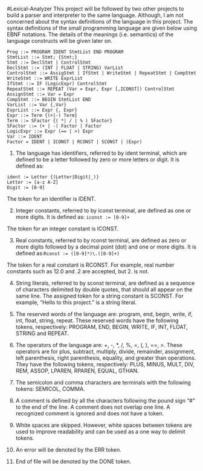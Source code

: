 #Lexical-Analyzer
This project will be followed by two other projects to build a parser and interpreter to the same language. Although, I am not concerned about the syntax definitions of the language in this project. The syntax definitions of the small programming language are given below using EBNF notations. The details of the meanings (i.e. semantics) of the language constructs will be given later on.

```
Prog ::= PROGRAM IDENT StmtList END PROGRAM
StmtList ::= Stmt; {Stmt;}
Stmt ::= DeclStmt | ControlStmt
DeclStmt ::= (INT | FLOAT | STRING) VarList
ControlStmt ::= AssigStmt | IfStmt | WriteStmt | RepeatStmt | CompStmt WriteStmt ::= WRITE ExprList
IfStmt ::= IF (LogicExpr) ControlStmt
RepeatStmt ::= REPEAT (Var = Expr, Expr [,ICONST]) ControlStmt AssignStmt ::= Var = Expr
CompStmt ::= BEGIN StmtList END
VarList ::= Var {,Var}
ExprList ::= Expr {, Expr}
Expr ::= Term {(+|-) Term}
Term ::= SFactor {( *| / | % ) SFactor}
SFactor ::= (+ | -) Factor | Factor
LogicExpr ::= Expr (== | >) Expr
Var ::= IDENT
Factor = IDENT | ICONST | RCONST | SCONST | (Expr)
```

1. The language has identifiers, referred to by ident terminal, which are defined to be a letter followed by zero or more letters or digit. It is defined as:
```
ident := Letter {(Letter|Digit|_)}
Letter := [a-z A-Z]
Digit := [0-9]
```
The token for an identifier is IDENT.

2. Integer constants, referred to by iconst terminal, are defined as one or more digits. It is defined as: `iconst := [0-9]+`

The token for an integer constant is ICONST.

3. Real constants, referred to by rconst terminal, are defined as zero or more digits followed by a decimal point (dot) and one or more digits. It is defined as:`Rconst := ([0-9]*)\.([0-9]+)`

The token for a real constant is RCONST. For example, real number constants such as 12.0 and .2 are accepted, but 2. is not.

4. String literals, referred to by sconst terminal, are defined as a sequence of characters delimited by double quotes, that should all appear on the same line. The assigned token for a string constant is SCONST. For example, “Hello to this project.” is a string literal.

5. The reserved words of the language are: program, end, begin, write, if, int, float, string, repeat. These reserved words have the following tokens, respectively: PROGRAM, END, BEGIN, WRITE, IF, INT, FLOAT, STRING and REPEAT.

6. The operators of the language are: +, -, *, /, %, =, (, ), ==, >. These operators are for plus, subtract, multiply, divide, remainder, assignment, left parenthesis, right parenthesis, equality, and greater than operations. They have the following tokens, respectively: PLUS, MINUS, MULT, DIV, REM, ASSOP, LPAREN, RPAREN, EQUAL, GTHAN.

7. The semicolon and comma characters are terminals with the following tokens: SEMICOL, COMMA.

8. A comment is defined by all the characters following the pound sign “#” to the end of the line. A comment does not overlap one line. A recognized comment is ignored and does not have a token.

9. White spaces are skipped. However, white spaces between tokens are used to improve readability and can be used as a one way to delimit tokens.

10. An error will be denoted by the ERR token.

11. End of file will be denoted by the DONE token.
